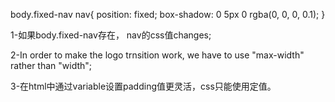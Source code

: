 body.fixed-nav nav{
  position: fixed;
  box-shadow: 0 5px 0 rgba(0, 0, 0, 0.1);
}

1-如果body.fixed-nav存在， nav的css值changes;


2-In order to make the logo trnsition work, we have to use "max-width" rather than "width";

3-在html中通过variable设置padding值更灵活，css只能使用定值。
